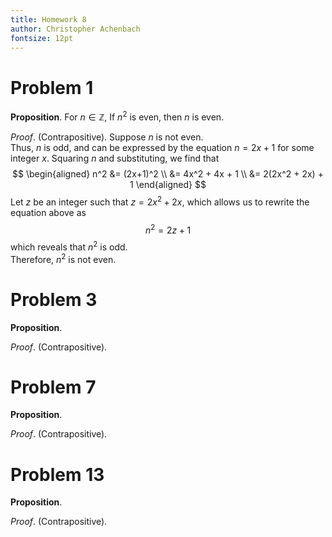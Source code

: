 ```yaml
---
title: Homework 8
author: Christopher Achenbach
fontsize: 12pt
---
```


# Problem 1

**Proposition**. For $n \in \mathbb{Z}$, If $n^2$ is even, then $n$ is even.

*Proof*. (Contrapositive). Suppose $n$ is not even.\
Thus, $n$ is odd, and can be expressed by the 
equation $n = 2x+1$ for some integer $x$.
Squaring $n$ and substituting, we find that
$$
    \begin{aligned}
        n^2 &= (2x+1)^2 \\
        &= 4x^2 + 4x + 1 \\
        &= 2(2x^2 + 2x) + 1
    \end{aligned}
$$
Let $z$ be an integer such that $z = 2x^2 + 2x$, which allows us to rewrite the equation above as
$$
    n^2 = 2z + 1
$$
which reveals that $n^2$ is odd.\
Therefore, $n^2$ is not even.

# Problem 3 

**Proposition**.

*Proof*. (Contrapositive).


# Problem 7

**Proposition**.

*Proof*. (Contrapositive).

# Problem 13


**Proposition**.

*Proof*. (Contrapositive).
